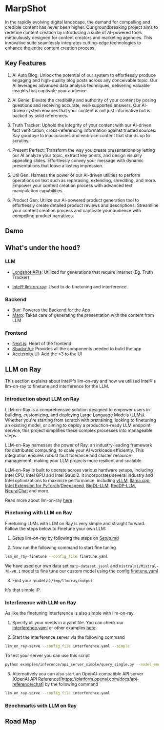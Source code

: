 # MarpShot

In the rapidly evolving digital landscape, the demand for compelling and credible content has
never been higher. Our groundbreaking project aims to redefine content creation by introducing
a suite of AI-powered tools meticulously designed for content creators and marketing agencies.
This innovative suite seamlessly integrates cutting-edge technologies to enhance the entire
content creation process.

## Key Features

1. AI Auto Blog: Unlock the potential of our system to effortlessly produce engaging and
high-quality blog posts across any conceivable topic. Our AI leverages advanced data analysis
techniques, delivering valuable insights that captivate your audience.

2. AI Genie: Elevate the credibility and authority of your content by
posing questions and receiving accurate, well-supported answers. Our AI-driven system
ensures that your content is not just informative but is backed by solid references.

3. Truth Tracker: Uphold the integrity of your content with our AI-driven fact verification,
cross-referencing information against trusted sources. Say goodbye to inaccuracies and
embrace content that stands up to scrutiny.

4. Present Perfect: Transform the way you create presentations by letting our AI
analyze your topic, extract key points, and design visually appealing slides. Effortlessly convey
your message with dynamic presentations that leave a lasting impression.

5. Util Gen: Harness the power of our AI-driven utilities to perform operations on text such as rephrasing, extending, shredding, and more. Empower your content creation process with advanced text manipulation capabilities.

6. Product Gen: Utilize our AI-powered product generation tool to effortlessly create detailed product reviews and descriptions. Streamline your content creation process and captivate your audience with compelling product narratives.

## Demo

## What's under the hood?

### LLM

- [Longshot APIs](https://docs.longshot.ai): Utilized for generations that require internet (Eg. Truth Tracker)

- [Intel® llm-on-ray](https://github.com/intel/llm-on-ray): Used to do finetuning and interference.

### Backend

- [Bun](https://bun.sh/): Poweres the Backend for the App
- [Marp](https://marp.app/): Takes care of generating the presentation with the content from LLM

### Frontend

- [Next.js](https://nextjs.org/): Heart of the frontend
- [Shadcn/ui](https://ui.shadcn.com/): Provides all the components needed to bulid the app
- [Aceternity UI](https://ui.aceternity.com/): Add the <3 to the UI

## LLM on Ray

This section explains about Intel®'s llm-on-ray and how we utilized Intel®'s llm-on-ray to finetune and interference for the LLM.

### Introduction about LLM on Ray

LLM-on-Ray is a comprehensive solution designed to empower users in building, customizing, and deploying Large Language Models (LLMs). Whether you're starting from scratch with pretraining, looking to finetuning an existing model, or aiming to deploy a production-ready LLM endpoint service, this project simplifies these complex processes into manageable steps.

LLM-on-Ray harnesses the power of Ray, an industry-leading framework for distributed computing, to scale your AI workloads efficiently. This integration ensures robust fault tolerance and cluster resource management, making your LLM projects more resilient and scalable.

LLM-on-Ray is built to operate across various hardware setups, including Intel CPU, Intel GPU and Intel Gaudi2. It incorporates several industry and Intel optimizations to maximize performance, including [vLLM](https://github.com/vllm-project/vllm), [llama.cpp](https://github.com/ggerganov/llama.cpp), [Intel Extension for PyTorch](https://github.com/intel/intel-extension-for-pytorch)/[Deepspeed](https://github.com/intel/intel-extension-for-deepspeed), [BigDL-LLM](https://github.com/intel-analytics/BigDL), [RecDP-LLM](https://github.com/intel/e2eAIOK/tree/main/RecDP/pyrecdp/LLM), [NeuralChat](https://huggingface.co/Intel/neural-chat-7b-v3-1) and more.

Read more about llm-on-ray [here](marp-shot-llm/README.md)

### Finetuning with LLM on Ray

Finetuning LLMs with LLM on Ray is very simple and straight forward. Follow the steps below to Finetune your own LLM:

1. Setup llm-on-ray by following the steps on [Setup.md](marp-shot-llm/docs/setup.md)

2. Now run the following command to start fine tuning

```bash
llm_on_ray-finetune --config_file finetune.yaml
```

We have used our own data set `marp-dataset.jsonl` and `mistralai/Mistral-7B-v0.1` model to fine tune our custom model using the config [finetune.yaml](marp-shot-llm/finetune.yaml)

3. Find your model at `/tmp/llm-ray/output`

It's that simple :P.

### Interference with LLM on Ray

As like the finetuning Interference is also simple with llm-on-ray.

1. Specify all your needs in a yaml file. You can check our [interference.yaml](marp-shot-llm/interference.yaml) or other examples [here](marp-shot-llm/llm_on_ray/inference/models/)

2. Start the interference server via the following command

```bash
llm_on_ray-serve --config_file interference.yaml --simple
```

To test your server you can use this script

```bash
python examples/inference/api_server_simple/query_single.py --model_endpoint http://127.0.0.1:8000/mistral-7b-v0.1
```

3. Alternatively you can also start an OpenAI-compatible API server (OpenAI API Reference)[https://platform.openai.com/docs/api-reference/chat] by the following command

```bash
llm_on_ray-serve --config_file interference.yaml
```

### Benchmarks with LLM on Ray

## Road Map

